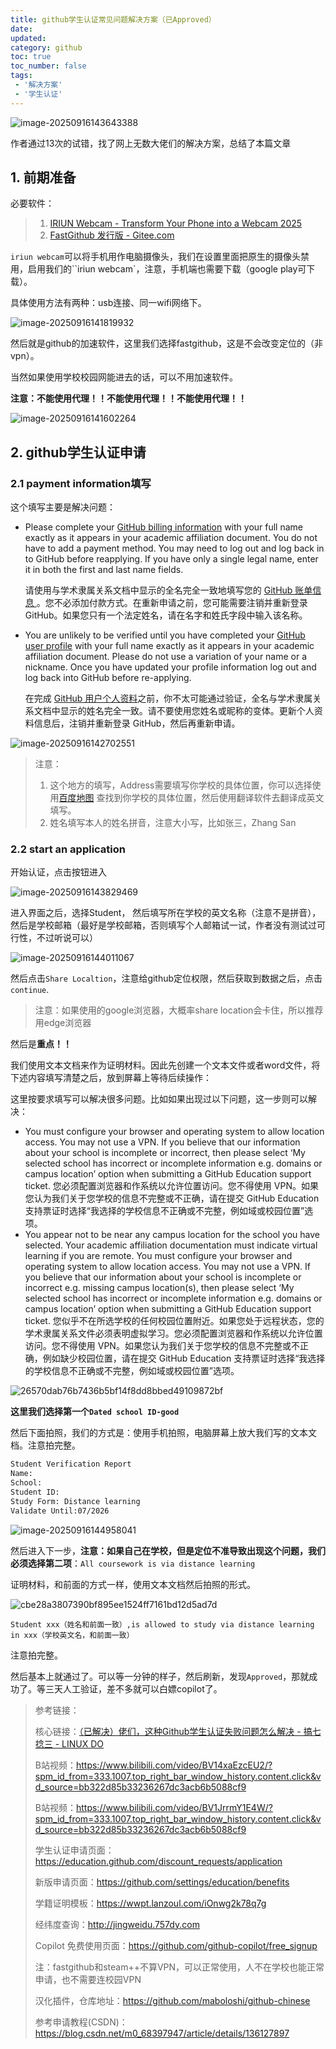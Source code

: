 ```yaml
---
title: github学生认证常见问题解决方案（已Approved）
date:
updated:
category: github
toc: true
toc_number: false
tags:
 - '解决方案'
 - '学生认证'
---
```


![image-20250916143643388](https://raw.githubusercontent.com/zhaojianjun2004/picGo/master/img/image-20250916143643388.png)

作者通过13次的试错，找了网上无数大佬们的解决方案，总结了本篇文章

## 1. 前期准备

必要软件：

> 1. [IRIUN Webcam - Transform Your Phone into a Webcam 2025](https://iriun.net/#download)
> 2. [FastGithub 发行版 - Gitee.com](https://gitee.com/XingYuan55/FastGithub/releases)

`iriun webcam`可以将手机用作电脑摄像头，我们在设置里面把原生的摄像头禁用，启用我们的``iriun webcam`，注意，手机端也需要下载（google play可下载）。

具体使用方法有两种：usb连接、同一wifi网络下。

![image-20250916141819932](https://raw.githubusercontent.com/zhaojianjun2004/picGo/master/img/image-20250916141819932.png)

然后就是github的加速软件，这里我们选择fastgithub，这是不会改变定位的（非vpn）。

当然如果使用学校校园网能进去的话，可以不用加速软件。

**注意：不能使用代理！！不能使用代理！！不能使用代理！！**

![image-20250916141602264](https://raw.githubusercontent.com/zhaojianjun2004/picGo/master/img/image-20250916141602264.png)

## 2. github学生认证申请

### 2.1 payment information填写

这个填写主要是解决问题：

- Please complete your [GitHub billing information](https://github.com/settings/billing/payment_information) with your full name exactly as it appears in your academic affiliation document. You do not have to add a payment method. You may need to log out and log back in to GitHub before reapplying. If you have only a single legal name, enter it in both the first and last name fields.

  请使用与学术隶属关系文档中显示的全名完全一致地填写您的 [GitHub 账单信息 ](https://github.com/settings/billing/payment_information)。您不必添加付款方式。在重新申请之前，您可能需要注销并重新登录 GitHub。如果您只有一个法定姓名，请在名字和姓氏字段中输入该名称。

- You are unlikely to be verified until you have completed your [GitHub user profile](https://docs.github.com/en/account-and-profile/setting-up-and-managing-your-github-profile/customizing-your-profile/personalizing-your-profile) with your full name exactly as it appears in your academic affiliation document. Please do not use a variation of your name or a nickname. Once you have updated your profile information log out and log back into GitHub before re-applying.

  在完成 [GitHub 用户个人资料](https://docs.github.com/en/account-and-profile/setting-up-and-managing-your-github-profile/customizing-your-profile/personalizing-your-profile)之前，你不太可能通过验证，全名与学术隶属关系文档中显示的姓名完全一致。请不要使用您姓名或昵称的变体。更新个人资料信息后，注销并重新登录 GitHub，然后再重新申请。

![image-20250916142702551](https://raw.githubusercontent.com/zhaojianjun2004/picGo/master/img/image-20250916142702551.png)

> 注意：
>
> 1. 这个地方的填写，Address需要填写你学校的具体位置，你可以选择使用[百度地图](https://map.baidu.com) 查找到你学校的具体位置，然后使用翻译软件去翻译成英文填写。
> 2. 姓名填写本人的姓名拼音，注意大小写，比如张三，Zhang San

### 2.2 start an application

开始认证，点击按钮进入

![image-20250916143829469](https://raw.githubusercontent.com/zhaojianjun2004/picGo/master/img/image-20250916143829469.png)

进入界面之后，选择Student， 然后填写所在学校的英文名称（注意不是拼音），然后是学校邮箱（最好是学校邮箱，否则填写个人邮箱试一试，作者没有测试过可行性，不过听说可以）

![image-20250916144011067](https://raw.githubusercontent.com/zhaojianjun2004/picGo/master/img/image-20250916144011067.png)

然后点击`Share Localtion`，注意给github定位权限，然后获取到数据之后，点击`continue`.

> 注意：如果使用的google浏览器，大概率share location会卡住，所以推荐用edge浏览器



然后是**重点！！**

我们使用文本文档来作为证明材料。因此先创建一个文本文件或者word文件，将下述内容填写清楚之后，放到屏幕上等待后续操作：

这里按要求填写可以解决很多问题。比如如果出现过以下问题，这一步则可以解决：

- You must configure your browser and operating system to allow location access. You may not use a VPN. If you believe that our information about your school is incomplete or incorrect, then please select ‘My selected school has incorrect or incomplete information e.g. domains or campus location’ option when submitting a GitHub Education support ticket.
  您必须配置浏览器和作系统以允许位置访问。您不得使用 VPN。如果您认为我们关于您学校的信息不完整或不正确，请在提交 GitHub Education 支持票证时选择“我选择的学校信息不正确或不完整，例如域或校园位置”选项。
- You appear not to be near any campus location for the school you have selected. Your academic affiliation documentation must indicate virtual learning if you are remote. You must configure your browser and operating system to allow location access. You may not use a VPN. If you believe that our information about your school is incomplete or incorrect e.g. missing campus location(s), then please select ‘My selected school has incorrect or incomplete information e.g. domains or campus location’ option when submitting a GitHub Education support ticket.
  您似乎不在所选学校的任何校园位置附近。如果您处于远程状态，您的学术隶属关系文件必须表明虚拟学习。您必须配置浏览器和作系统以允许位置访问。您不得使用 VPN。如果您认为我们关于您学校的信息不完整或不正确，例如缺少校园位置，请在提交 GitHub Education 支持票证时选择“我选择的学校信息不正确或不完整，例如域或校园位置”选项。

![26570dab76b7436b5bf14f8dd8bbed49109872bf](https://raw.githubusercontent.com/zhaojianjun2004/picGo/master/img/26570dab76b7436b5bf14f8dd8bbed49109872bf.webp)

**这里我们选择第一个`Dated school ID-good`**

然后下面拍照，我们的方式是：使用手机拍照，电脑屏幕上放大我们写的文本文档。注意拍完整。

```txt
Student Verification Report
Name:                       
School:                    
Student ID:                
Study Form: Distance learning
Validate Until:07/2026
```

![image-20250916144958041](https://raw.githubusercontent.com/zhaojianjun2004/picGo/master/img/image-20250916144958041.png)



然后进入下一步，**注意：如果自己在学校，但是定位不准导致出现这个问题，我们必须选择第二项**：`All coursework is via distance learning`

证明材料，和前面的方式一样，使用文本文档然后拍照的形式。

![cbe28a3807390bf895ee1524ff7161bd12d5ad7d](https://raw.githubusercontent.com/zhaojianjun2004/picGo/master/img/cbe28a3807390bf895ee1524ff7161bd12d5ad7d.webp)

```
Student xxx（姓名和前面一致）,is allowed to study via distance learning in xxx（学校英文名，和前面一致）
```

注意拍完整。

然后基本上就通过了。可以等一分钟的样子，然后刷新，发现`Approved`，那就成功了。等三天人工验证，差不多就可以白嫖copilot了。



> 参考链接：
>
> 核心链接：[（已解决）佬们，这种Github学生认证失败问题怎么解决 - 搞七捻三 - LINUX DO](https://linux.do/t/topic/914368)
>
> B站视频：https://www.bilibili.com/video/BV14xaEzcEU2/?spm_id_from=333.1007.top_right_bar_window_history.content.click&vd_source=bb322d85b33236267dc3acb6b5088cf9
>
> B站视频：https://www.bilibili.com/video/BV1JrrmY1E4W/?spm_id_from=333.1007.top_right_bar_window_history.content.click&vd_source=bb322d85b33236267dc3acb6b5088cf9
>
> 学生认证申请页面：https://education.github.com/discount_requests/application 
>
> 新版申请页面：https://github.com/settings/education/benefits 
>
> 学籍证明模板：https://wwpt.lanzoul.com/iOnwg2k78q7g 
>
> 经纬度查询：http://jingweidu.757dy.com 
>
> Copilot 免费使用页面：https://github.com/github-copilot/free_signup 
>
> 注：fastgithub和steam++不算VPN，可以正常使用，人不在学校也能正常申请，也不需要连校园VPN 
>
> 汉化插件，仓库地址：https://github.com/maboloshi/github-chinese 
>
> 参考申请教程(CSDN)：https://blog.csdn.net/m0_68397947/article/details/136127897

